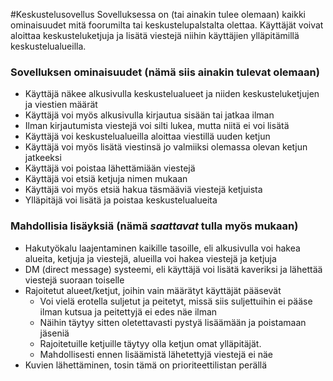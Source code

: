 #Keskustelusovellus
Sovelluksessa on (tai ainakin tulee olemaan) kaikki ominaisuudet mitä foorumilta tai keskustelupalstalta olettaa. Käyttäjät voivat aloittaa keskusteluketjuja ja lisätä viestejä niihin käyttäjien ylläpitämillä keskustelualueilla.
### Sovelluksen ominaisuudet (nämä siis ainakin tulevat olemaan)
- Käyttäjä näkee alkusivulla keskustelualueet ja niiden keskusteluketjujen ja viestien määrät 
- Käyttäjä voi myös alkusivulla kirjautua sisään tai jatkaa ilman
- Ilman kirjautumista viestejä voi silti lukea, mutta niitä ei voi lisätä
- Käyttäjä voi keskustelualueilla aloittaa viestillä uuden ketjun
- Käyttäjä voi myös lisätä viestinsä jo valmiiksi olemassa olevan ketjun jatkeeksi
- Käyttäjä voi poistaa lähettämiään viestejä
- Käyttäjä voi etsiä ketjuja nimen mukaan
- Käyttäjä voi myös etsiä hakua täsmääviä viestejä ketjuista
- Ylläpitäjä voi lisätä ja poistaa keskustelualueita
### Mahdollisia lisäyksiä (nämä *saattavat* tulla myös mukaan)
- Hakutyökalu laajentaminen kaikille tasoille, eli alkusivulla voi hakea alueita, ketjuja ja viestejä, alueilla voi hakea viestejä ja ketjuja
- DM (direct message) systeemi, eli käyttäjä voi lisätä kaveriksi ja lähettää viestejä suoraan toiselle
- Rajoitetut alueet/ketjut, joihin vain määrätyt käyttäjät pääsevät 
    - Voi vielä erotella suljetut ja peitetyt, missä siis suljettuihin ei pääse ilman kutsua ja peitettyjä ei edes näe ilman
    - Näihin täytyy sitten oletettavasti pystyä lisäämään ja poistamaan jäseniä
    - Rajoitetuille ketjuille täytyy olla ketjun omat ylläpitäjät.
    - Mahdollisesti ennen lisäämistä lähetettyjä viestejä ei näe
- Kuvien lähettäminen, tosin tämä on prioriteettilistan perällä
